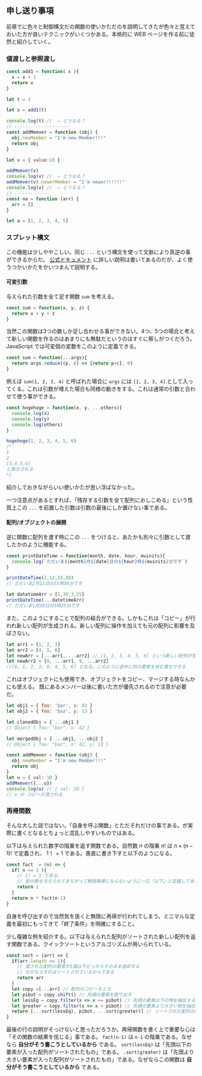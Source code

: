 ## 申し送り事項

前章でに色々と制御構文だの関数の使いかただのを説明してきたが色々と覚えておいた方が良いテクニックがいくつかある。本格的に WEB ページを作る前に徒然と紹介していく。

### 値渡しと参照渡し

```JavaScript
const add1 = function( x ){
  x = x + 1
  return x
}

let t = 3

let s = add1(t)

console.log(t) //  ← どうなる？
// --------------------
const addMemver = function (obj) {
  obj.newMember = "I'm new Member!!!"
  return obj
}

let v = { value:10 }

addMemver(v)
console.log(v) //  ← どうなる？
addMemver(v).newerMember = "I'm newer!!!!!!"
console.log(v) //  ← どうなる？
// -------------
const na = function (arr) {
  arr = []
}

let a = [1, 2, 3, 4, 5]
```

### スプレット構文

この機能は少しややこしい。同じ `...` という構文を使って文脈により真逆の事ができるからだ。
[公式ドキュメント](https://developer.mozilla.org/ja/docs/Web/JavaScript/Reference/Operators/Spread_syntax) に詳しい説明は書いてあるのだが、よく使うつかいかたをかいつまんで説明する。

#### 可変引数

与えられた引数を全て足す関数 `sum` を考える。

```JavaScript
const sum = function(x, y, z) {
  return x + y + z
}
```

当然この関数は3つの数しか足し合わせる事ができない。4つ、5つの場合と考えて新しい関数を作るのはあまりにも無駄だというのはすぐに察しがつくだろう。
JavaScript では可変個の変数をこのように定義できる。

```JavaScript
const sum = function(...args){
  return args.reduce((p, c) => {return p+c}, 0)
}
```

例えば `sum(1, 2, 3, 4)` と呼ばれた場合に `args` には `[1, 2, 3, 4]` として入ってくる。これは引数が増えた場合も同様の動きをする。これは通常の引数と合わせて使う事ができる。

```JavaScript
const hogehoge = function(x, y, ...others){
  console.log(x)
  console.log(y)
  console.log(others)
}

hogehoge(1, 2, 3, 4, 5, 6)
/*
1
2
[3,4,5,6]
と表示される
*/
```

紹介しておきながらいい使いかたが思い浮ばなかった。

一つ注意点があるとすれば、「残存する引数を全て配列におしこめる」という性質上この `...` を前置した引数は引数の最後にしか置けない事である。

#### 配列/オブジェクトの展開

逆に関数に配列を渡す時にこの `...` をつけると、あたかも別々に引数として渡したかのように機能する。

```JavaScript
const printDateTime = function(month, date, hour, muinits){
  console.log(`ただいま${month}月${date}日の${hour}時${muinits}分です`)
}

printDateTime(2,12,15,30)
// ただいま2月12日の15時30分です

let datetimeArr = [1,30,3,25]
printDateTime(...datetimeArr)
// ただいま1月30日の3時25分です
```

また、このようにすることで配列の結合ができる。しかもこれは「コピー」が行われ新しい配列が生成される。新しい配列に操作を加えても元の配列に影響を及ぼさない。

```JavaScript
let arr1 = [1, 2, 3]
let arr2 = [4, 5, 6]
let newArr = [...arr1, ...arr2] // [1, 2, 3, 4, 5, 6] という新しい配列が生成される
let newArr2 = [8, ...arr1, 9, ...arr2] 
//[8, 1, 2, 3, 9, 4, 5, 6] となる。このように途中に別の要素を挟む事もできる
```

これはオブジェクトにも使用でき、オブジェクトをコピー、マージする時なんかにも使える。
既にあるメンバーは後に書いた方が優先されるので注意が必要だ。

```JavaScript
let obj1 = { foo: 'bar', x: 42 }
let obj2 = { foo: 'baz', y: 13 }

let clonedObj = { ...obj1 }
// Object { foo: "bar", x: 42 }

let mergedObj = { ...obj1, ...obj2 }
// Object { foo: "baz", x: 42, y: 13 }

const addMemver = function (obj) {
  obj.newMember = "I'm new Member!!!"
  return obj
}
let u = { val: 10 }
addMemver({...u})
console.log(u) // { val: 10 }
// u の コピーが渡される
```

### 再帰関数

そんな大した話ではない。「自身を呼ぶ関数」とただそれだけの事である。が実際に書くとなるとちょっと混乱しやすいものではある。

以下は与えられた数字の階乗を返す関数である。自然数 $n$ の階乗 $n!$ は $n \times (n-1)!$ で定義され、 $1！=1$ である。愚直に書き下すと以下のようになる。

```JavaScript
const fact  = (n) => {
  if( n <= 1 ){
    // 1! = 1 である。
    // 負の数を与えられてまちがって無限再帰にならないように一応「以下」と定義してある。
    return 1
  }
  return n * fact(n-1)
}
```

自身を呼び出すので当然気を抜くと無限に再帰が行われてしまう。ミニマルな定義を最初にもってきて「終了条件」を明確にすること。

少し複雑な例を紹介する。以下は与えられた配列がソートされた新しい配列を返す関数である。クイックソートというアルゴリズムが用いられている。

```JavaScript
const sort = (arr) => {
  if(arr.length <= 1){
    // 渡された配列の要素が1個以下だったらそのまま返却する
    // なぜならそれはソートされているからである
    return arr
  }
  let copy =[...arr] // 配列のコピーをとる
  let pibot = copy.shift() // 先頭の要素を取り出す
  let lessEq = copy.filter(x => x <= pibot) // 先頭の要素以下の物を抽出する
  let greater = copy.filter(x => x > pibot) // 先頭の要素より大きい物を抽出する
  return [...sort(lessEq), pibot, ...sort(greater)] // ソートされた配列の間に先頭の要素を挟む
}
```

最後の行の説明がそっけないと思っただろうか。再帰関数を書く上で重要な心は「その関数の結果を信じる」事である。 `fact(n-1)` は `n-1` の階乗である。なぜなら **自分がそう書こうとしているから** である。 `sort(lessEq)` は「先頭以下の要素が入った配列がソートされたもの」である。 `.sort(greater)` は「先頭より大きい要素が入った配列がソートされたもの」である。なぜならこの関数は **自分がそう書こうとしているから** である。
